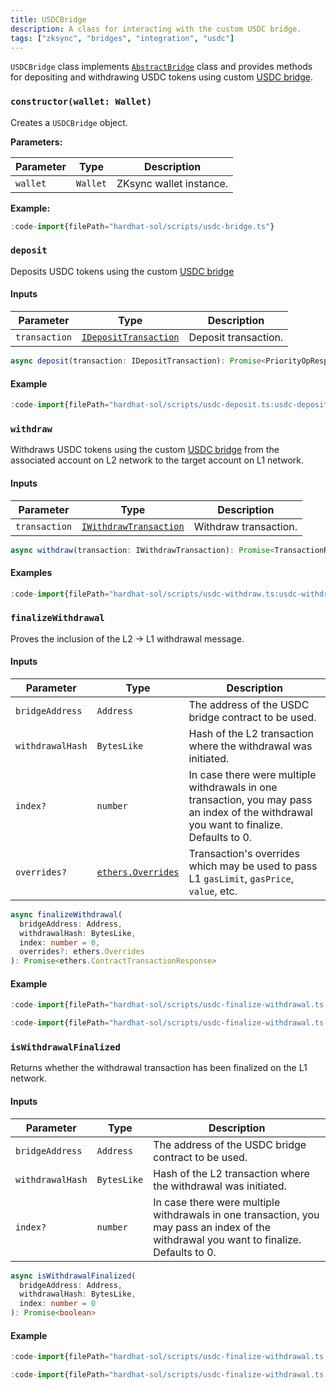 ```yaml
---
title: USDCBridge
description: A class for interacting with the custom USDC bridge.
tags: ["zksync", "bridges", "integration", "usdc"]
---
```


`USDCBridge` class implements [`AbstractBridge`](./01.abstract-bridge.md) class and provides methods for depositing and
withdrawing USDC tokens using custom [USDC bridge](https://github.com/matter-labs/usdc-bridge).

### `constructor(wallet: Wallet)`

Creates a `USDCBridge` object.

**Parameters:**

| Parameter  | Type     | Description               |
| ---------- | -------- | ------------------------- |
| `wallet`   | `Wallet`| ZKsync wallet instance.   |

**Example:**

```ts
:code-import{filePath="hardhat-sol/scripts/usdc-bridge.ts"}
```

### `deposit`

Deposits USDC tokens using the custom [USDC bridge](https://github.com/matter-labs/usdc-bridge)

#### Inputs

| Parameter | Type | Description |
|-----------| ---- | ----------- |
| `transaction` | [`IDepositTransaction`](./03.types.md#ideposittransaction) | Deposit transaction. |

```ts
async deposit(transaction: IDepositTransaction): Promise<PriorityOpResponse>
```

#### Example

```ts
:code-import{filePath="hardhat-sol/scripts/usdc-deposit.ts:usdc-deposit"}
```

### `withdraw`

Withdraws USDC tokens using the custom [USDC bridge](https://github.com/matter-labs/usdc-bridge) from the associated account
on L2 network to the target account on L1 network.

#### Inputs

| Parameter | Type | Description |
|-----------| ---- | ----------- |
| `transaction` | [`IWithdrawTransaction`](./03.types.md#iwithdrawtransaction) | Withdraw transaction. |

```ts
async withdraw(transaction: IWithdrawTransaction): Promise<TransactionResponse>
```

#### Examples

```ts
:code-import{filePath="hardhat-sol/scripts/usdc-withdraw.ts:usdc-withdraw"}
```

### `finalizeWithdrawal`

Proves the inclusion of the L2 -> L1 withdrawal message.

#### Inputs

| Parameter | Type | Description |
|-----------| ---- | ----------- |
| `bridgeAddress` | `Address` | The address of the USDC bridge contract to be used. |
| `withdrawalHash` | `BytesLike` | Hash of the L2 transaction where the withdrawal was initiated. |
| `index?`         | `number` | In case there were multiple withdrawals in one transaction, you may pass an index of the withdrawal you want to finalize. Defaults to 0. |
| `overrides?`     | [`ethers.Overrides`](https://docs.ethers.org/v6/api/contract/#Overrides) | Transaction's overrides which may be used to pass L1 `gasLimit`, `gasPrice`, `value`, etc.                                               |

```ts
async finalizeWithdrawal(
  bridgeAddress: Address,
  withdrawalHash: BytesLike,
  index: number = 0,
  overrides?: ethers.Overrides
): Promise<ethers.ContractTransactionResponse>
```

#### Example

```ts
:code-import{filePath="hardhat-sol/scripts/usdc-finalize-withdrawal.ts:setup"}

:code-import{filePath="hardhat-sol/scripts/usdc-finalize-withdrawal.ts:finalize"}
```

### `isWithdrawalFinalized`

Returns whether the withdrawal transaction has been finalized on the L1 network.

#### Inputs

| Parameter | Type | Description |
|-----------| ---- | ----------- |
| `bridgeAddress`  | `Address`   | The address of the USDC bridge contract to be used. |
| `withdrawalHash` | `BytesLike` | Hash of the L2 transaction where the withdrawal was initiated. |
| `index?`         | `number`    | In case there were multiple withdrawals in one transaction, you may pass an index of the withdrawal you want to finalize. Defaults to 0. |

```ts
async isWithdrawalFinalized(
  bridgeAddress: Address,
  withdrawalHash: BytesLike,
  index: number = 0
): Promise<boolean>
```

#### Example

```ts
:code-import{filePath="hardhat-sol/scripts/usdc-finalize-withdrawal.ts:setup"}

:code-import{filePath="hardhat-sol/scripts/usdc-finalize-withdrawal.ts:status"}
```
